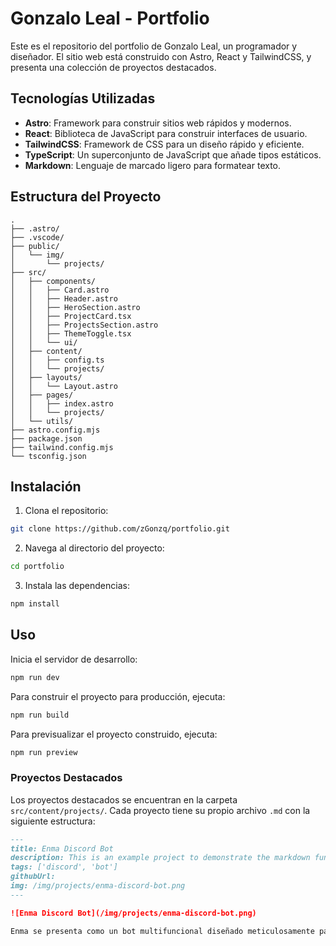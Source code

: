 # Gonzalo Leal - Portfolio

Este es el repositorio del portfolio de Gonzalo Leal, un programador y diseñador. El sitio web está construido con Astro, React y TailwindCSS, y presenta una colección de proyectos destacados.

## Tecnologías Utilizadas

- **Astro**: Framework para construir sitios web rápidos y modernos.
- **React**: Biblioteca de JavaScript para construir interfaces de usuario.
- **TailwindCSS**: Framework de CSS para un diseño rápido y eficiente.
- **TypeScript**: Un superconjunto de JavaScript que añade tipos estáticos.
- **Markdown**: Lenguaje de marcado ligero para formatear texto.

## Estructura del Proyecto

```
.
├── .astro/
├── .vscode/
├── public/
│   └── img/
│       └── projects/
├── src/
│   ├── components/
│   │   ├── Card.astro
│   │   ├── Header.astro
│   │   ├── HeroSection.astro
│   │   ├── ProjectCard.tsx
│   │   ├── ProjectsSection.astro
│   │   ├── ThemeToggle.tsx
│   │   └── ui/
│   ├── content/
│   │   ├── config.ts
│   │   └── projects/
│   ├── layouts/
│   │   └── Layout.astro
│   ├── pages/
│   │   ├── index.astro
│   │   └── projects/
│   └── utils/
├── astro.config.mjs
├── package.json
├── tailwind.config.mjs
└── tsconfig.json
```


## Instalación

1. Clona el repositorio:
```sh
git clone https://github.com/zGonzq/portfolio.git
```
2. Navega al directorio del proyecto:
```sh
cd portfolio
```
3. Instala las dependencias:
```sh
npm install
```

## Uso

Inicia el servidor de desarrollo:
```sh
npm run dev
```

Para construir el proyecto para producción, ejecuta:
```sh
npm run build
```

Para previsualizar el proyecto construido, ejecuta:
```sh
npm run preview
```

### Proyectos Destacados

Los proyectos destacados se encuentran en la carpeta `src/content/projects/`. Cada proyecto tiene su propio archivo `.md` con la siguiente estructura:

```md
---
title: Enma Discord Bot
description: This is an example project to demonstrate the markdown functionality
tags: ['discord', 'bot']
githubUrl:
img: /img/projects/enma-discord-bot.png
---

![Enma Discord Bot](/img/projects/enma-discord-bot.png)

Enma se presenta como un bot multifuncional diseñado meticulosamente para proporcionar una gestión eficiente y una experiencia enriquecedora en tu servidor de Discord. Sus características avanzadas abarcan desde la moderación rigurosa hasta funciones de entretenimiento y utilidad.
```